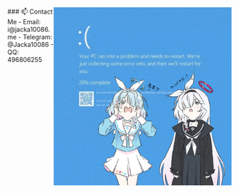 <img align="right" src="image.jpg" width="400px" />
### 📫 Contact Me
- Email: i@jacka10086.me
- Telegram: @Jacka10086
- QQ: 496806255
